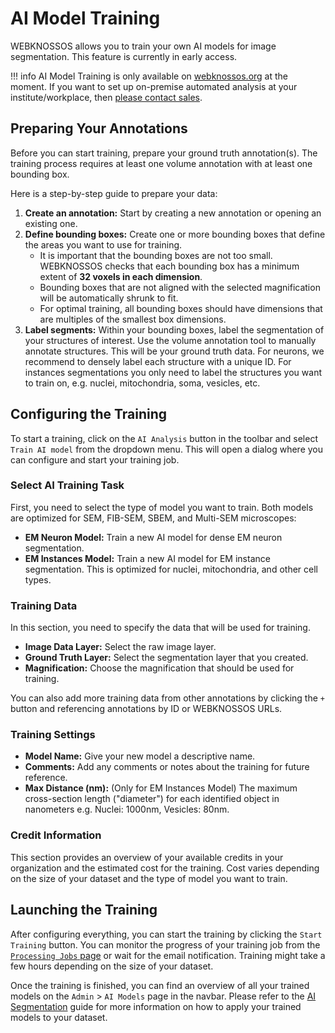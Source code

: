 # AI Model Training

WEBKNOSSOS allows you to train your own AI models for image segmentation. This feature is currently in early access.

<!-- Keep info in sync with docs/automation/ai_segmentation.md -->
!!! info 
    AI Model Training is only available on [webknossos.org](https://webknossos.org) at the moment. 
    If you want to set up on-premise automated analysis at your institute/workplace, then [please contact sales](mailto:sales@webknossos.org). 



## Preparing Your Annotations

Before you can start training, prepare your ground truth annotation(s). The training process requires at least one volume annotation with at least one bounding box.

Here is a step-by-step guide to prepare your data:

1.  **Create an annotation:** Start by creating a new annotation or opening an existing one.
2.  **Define bounding boxes:** Create one or more bounding boxes that define the areas you want to use for training. 
    - It is important that the bounding boxes are not too small. WEBKNOSSOS checks that each bounding box has a minimum extent of **32 voxels in each dimension**.
    - Bounding boxes that are not aligned with the selected magnification will be automatically shrunk to fit.
    - For optimal training, all bounding boxes should have dimensions that are multiples of the smallest box dimensions.
3.  **Label segments:** Within your bounding boxes, label the segmentation of your structures of interest. Use the volume annotation tool to manually annotate structures. This will be your ground truth data. For neurons, we recommend to densely label each structure with a unique ID. For instances segmentations you only need to label the structures you want to train on, e.g. nuclei, mitochondria, soma, vesicles, etc. 

## Configuring the Training
To start a training, click on the `AI Analysis` button in the toolbar and select `Train AI model` from the dropdown menu.
This will open a dialog where you can configure and start your training job.
### Select AI Training Task

First, you need to select the type of model you want to train. Both models are optimized for SEM, FIB-SEM, SBEM, and Multi-SEM microscopes:

*   **EM Neuron Model:** Train a new AI model for dense EM neuron segmentation.
*   **EM Instances Model:** Train a new AI model for EM instance segmentation. This is optimized for nuclei, mitochondria, and other cell types.
### Training Data

In this section, you need to specify the data that will be used for training.

*   **Image Data Layer:** Select the raw image layer.
*   **Ground Truth Layer:** Select the segmentation layer that you created.
*   **Magnification:** Choose the magnification that should be used for training.

You can also add more training data from other annotations by clicking the `+` button and referencing annotations by ID or WEBKNOSSOS URLs.

### Training Settings

*   **Model Name:** Give your new model a descriptive name.
*   **Comments:** Add any comments or notes about the training for future reference.
*   **Max Distance (nm):** (Only for EM Instances Model) The maximum cross-section length ("diameter") for each identified object in nanometers e.g. Nuclei: 1000nm, Vesicles: 80nm.

### Credit Information

This section provides an overview of your available credits in your organization and the estimated cost for the training. Cost varies depending on the size of your dataset and the type of model you want to train.

## Launching the Training

After configuring everything, you can start the training by clicking the `Start Training` button. You can monitor the progress of your training job from the [`Processing Jobs` page](./jobs.md) or wait for the email notification. Training might take a few hours depending on the size of your dataset.

Once the training is finished, you can find an overview of all your trained models on the `Admin` > `AI Models` page in the navbar. Please refer to the [AI Segmentation](./ai_segmentation.md) guide for more information on how to apply your trained models to your dataset.

